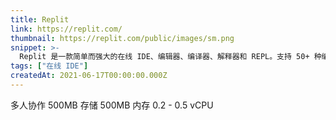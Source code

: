 ```yaml
---
title: Replit
link: https://replit.com/
thumbnail: https://replit.com/public/images/sm.png
snippet: >-
  Replit 是一款简单而强大的在线 IDE、编辑器、编译器、解释器和 REPL。支持 50+ 种编程语言的编写、编译、运行和托管。
tags: ["在线 IDE"]
createdAt: 2021-06-17T00:00:00.000Z
---
```

多人协作
500MB 存储
500MB 内存
0.2 - 0.5 vCPU